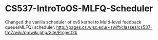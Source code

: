 # CS537-IntroToOS-MLFQ-Scheduler
Changed the vanilla scheduler of xv6 kernel to Multi-level feedback queue(MLFQ) scheduler.
http://pages.cs.wisc.edu/~swift/classes/cs537-fa17/wiki/pmwiki.php/Site/Project2b
